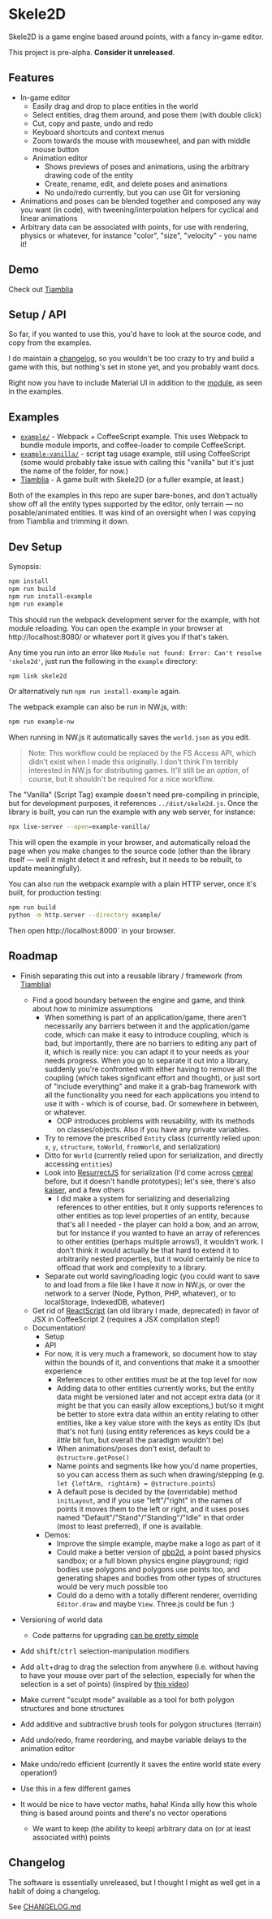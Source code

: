 # Skele2D

Skele2D is a game engine based around points, with a fancy in-game editor.

This project is pre-alpha. **Consider it unreleased**.

<!-- TODO: add GIFs; also a logo would be good; maybe make a better demo that IS a logo -->


## Features

* In-game editor
  * Easily drag and drop to place entities in the world
  * Select entities, drag them around, and pose them (with double click)
  * Cut, copy and paste, undo and redo
  * Keyboard shortcuts and context menus
  * Zoom towards the mouse with mousewheel, and pan with middle mouse button
  * Animation editor
    * Shows previews of poses and animations, using the arbitrary drawing code of the entity
    * Create, rename, edit, and delete poses and animations
    * No undo/redo currently, but you can use Git for versioning
* Animations and poses can be blended together and composed any way you want (in code),
with tweening/interpolation helpers for cyclical and linear animations
* Arbitrary data can be associated with points, for use with rendering, physics or whatever, for instance "color", "size", "velocity" - you name it!


## Demo

Check out [Tiamblia](https://1j01.github.io/tiamblia-game/)


## Setup / API

So far, if you wanted to use this, you'd have to look at the source code, and copy from the examples.

I do maintain a [changelog](CHANGELOG.md), so you wouldn't be too crazy to try and build a game with this,
but nothing's set in stone yet, and you probably want docs.

Right now you have to include Material UI in addition to the [module](https://www.npmjs.com/package/skele2d), as seen in the examples.

## Examples

* [`example/`](example/) - Webpack + CoffeeScript example. This uses Webpack to bundle module imports, and coffee-loader to compile CoffeeScript.
* [`example-vanilla/`](example-vanilla/) - script tag usage example, still using CoffeeScript (some would probably take issue with calling this "vanilla" but it's just the name of the folder, for now.)
* [Tiamblia](https://github.com/1j01/tiamblia-game) - A game built with Skele2D (or a fuller example, at least.)

Both of the examples in this repo are super bare-bones, and don't actually show off all the entity types supported by the editor, only terrain — no posable/animated entities. It was kind of an oversight when I was copying from Tiamblia and trimming it down.

<!-- Planned structure:
* [`examples/webpack-coffee/`](examples/webpack-coffee/) - Webpack + CoffeeScript example. This uses Webpack to bundle module imports (including Skele2D), and coffee-loader to compile CoffeeScript.
* [`examples/script-tag-coffee/`](examples/script-tag-coffee/) - Script tag usage example, still using CoffeeScript. This uses the in-browser CoffeeScript compiler, and globals instead of imports/exports.
* [`examples/esm/`](examples/esm/) - ES Modules example. This uses a special ESM build of Skele2D, and imports it from inside a `<script type="module">`.

I'd also like to show off different things you can do with Skele2D, like:
* Using Skele2D with a physics engine, like Matter.js
* Using Skele2D with a rendering engine, like Pixi.js, or something that does textured polygons nicely. I'd want it to have a very different look, to show the breadth of what you can achieve.

I'm not sure how to name the examples, if I have functionality-specific examples in addition to different module setups.
I guess I should pick a module setup, probably ESM (which I haven't done yet), for most of the examples to use,
and then keep the other module setups super basic, just to show that it works with them.
In particular, I want to keep them to as few files as possible, to make it easier to maintain them, and understand them.
I don't want to have a bunch of files that are named the same but in different directories that can get confused,
and can get out of sync with each other.
I think I can bring most things into one or two files. ESM and script tag examples could be done in one HTML file,
but webpack might need a separate JS file unless there's a plugin that works with JS inlined in HTML.
-->

## Dev Setup

Synopsis:
```bash
npm install
npm run build
npm run install-example
npm run example
```

This should run the webpack development server for the example, with hot module reloading.
You can open the example in your browser at http://localhost:8080/ or whatever port it gives you if that's taken.

Any time you run into an error like `Module not found: Error: Can't resolve 'skele2d'`,
just run the following in the `example` directory:
```bash
npm link skele2d
```
Or alternatively run `npm run install-example` again.

The webpack example can also be run in NW.js, with:
```bash
npm run example-nw
```
When running in NW.js it automatically saves the `world.json` as you edit.
> Note: This workflow could be replaced by the FS Access API, which didn't exist when I made this originally.
I don't think I'm terribly interested in NW.js for distributing games.
It'll still be an _option_, of course, but it shouldn't be required for a nice workflow.

The "Vanilla" (Script Tag) example doesn't need pre-compiling in principle, but for development purposes, it references `../dist/skele2d.js`.
Once the library is built, you can run the example with any web server, for instance:
```bash
npx live-server --open=example-vanilla/
```
This will open the example in your browser, and automatically reload the page when you make changes to the source code (other than the library itself — well it might detect it and refresh, but it needs to be rebuilt, to update meaningfully).

You can also run the webpack example with a plain HTTP server, once it's built, for production testing:
```bash
npm run build
python -m http.server --directory example/
```
Then open http://localhost:8000` in your browser.

## Roadmap

* Finish separating this out into a reusable library / framework (from [Tiamblia](https://github.com/1j01/tiamblia-game))
	* Find a good boundary between the engine and game, and think about how to minimize assumptions
		* When something is part of an application/game, there aren't necessarily any barriers between it and the application/game code, which can make it easy to introduce coupling, which is bad, but importantly, there are no barriers to editing any part of it, which is really nice: you can adapt it to your needs as your needs progress. When you go to separate it out into a library, suddenly you're confronted with either having to remove all the coupling (which takes significant effort and thought), or just sort of "include everything" and make it a grab-bag framework with all the functionality you need for each applications you intend to use it with - which is of course, bad. Or somewhere in between, or whatever.
			* OOP introduces problems with reusability, with its methods on classes/objects. Also if you have any private variables.
		* Try to remove the prescribed `Entity` class (currently relied upon: `x`, `y`, `structure`, `toWorld`, `fromWorld`, and serialization)
		* Ditto for `World` (currently relied upon for serialization, and directly accessing `entities`)
		* Look into [ResurrectJS](https://github.com/skeeto/resurrect-js) for serialization (I'd come across [cereal](https://github.com/atomizejs/cereal) before, but it doesn't handle prototypes); let's see, there's also [kaiser](https://www.npmjs.com/package/kaiser), and a few others
			* I did make a system for serializing and deserializing references to other entities, but it only supports references to other entities as top level properties of an entity, because that's all I needed - the player can hold a bow, and an arrow, but for instance if you wanted to have an array of references to other entities (perhaps multiple arrows!), it wouldn't work. I don't think it would actually be that hard to extend it to arbitrarily nested properties, but it would certainly be nice to offload that work and complexity to a library.
		* Separate out world saving/loading logic (you could want to save to and load from a file like I have it now in NW.js, or over the network to a server (Node, Python, PHP, whatever), or to localStorage, IndexedDB, whatever)
	* Get rid of [ReactScript](https://github.com/1j01/react-script) (an old library I made, deprecated) in favor of JSX in CoffeeScript 2 (requires a JSX compilation step!)
	* Documentation!
		* Setup
		* API
		* For now, it is very much a framework, so document how to stay within the bounds of it, and conventions that make it a smoother experience
			* References to other entities must be at the top level for now
			* Adding data to other entities currently works, but the entity data might be versioned later and not accept extra data (or it might be that you can easily allow exceptions,) but/so it might be better to store extra data within an entity relating to other entities, like a key value store with the keys as entity IDs (but that's not fun) (using entity references as keys could be a *little* bit fun, but overall the paradigm wouldn't be)
			* When animations/poses don't exist, default to `@structure.getPose()`
			* Name points and segments like how you'd name properties, so you can access them as such when drawing/stepping (e.g. `let {leftArm, rightArm} = @structure.points`)
			* A default pose is decided by the (overridable) method `initLayout`, and if you use "left"/"right" in the names of points it moves them to the left or right, and it uses poses named "Default"/"Stand"/"Standing"/"Idle" in that order (most to least preferred), if one is available.
		* Demos:
			* Improve the simple example, maybe make a logo as part of it
			* Could make a better version of [pbp2d](https://github.com/1j01/pbp2d), a point based physics sandbox; or a full blown physics engine playground; rigid bodies use polygons and polygons use points too, and generating shapes and bodies from other types of structures would be very much possible too
			* Could do a demo with a totally different renderer, overriding `Editor.draw` and maybe `View`. Three.js could be fun :)

* Versioning of world data
	* Code patterns for upgrading [can be pretty simple](https://github.com/1j01/wavey/blob/12203a2166c27aab783592184263dbb2daad0e44/src/components/AudioEditor.coffee#L88-L128)

* Add <kbd>shift</kbd>/<kbd>ctrl</kbd> selection-manipulation modifiers

* Add <kbd>alt</kbd>+drag to drag the selection from anywhere (i.e. without having to have your mouse over part of the selection, especially for when the selection is a set of points) (inspired by [this video](https://youtu.be/elws59R9CrM))

* Make current "sculpt mode" available as a tool for both polygon structures and bone structures

* Add additive and subtractive brush tools for polygon structures (terrain)

* Add undo/redo, frame reordering, and maybe variable delays to the animation editor

* Make undo/redo efficient (currently it saves the entire world state every operation!)

* Use this in a few different games

* It would be nice to have vector maths, haha! Kinda silly how this whole thing is based around points and there's no vector operations
	* We want to keep (the ability to keep) arbitrary data on (or at least associated with) points


## Changelog

The software is essentially unreleased, but I thought I might as well get in a habit of doing a changelog.

See [CHANGELOG.md](CHANGELOG.md)

